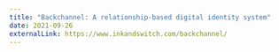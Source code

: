 ```yaml
---
title: "Backchannel: A relationship-based digital identity system"
date: 2021-09-26
externalLink: https://www.inkandswitch.com/backchannel/
---
```


